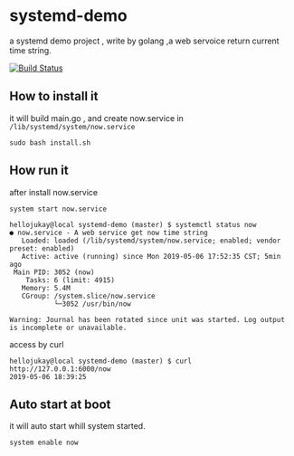 # systemd-demo
a systemd demo project , write by golang ,a web servoice return current time string.

[![Build Status](https://travis-ci.org/hellojukay/systemd-demo.svg?branch=master)](https://travis-ci.org/hellojukay/systemd-demo)


## How to install it
it will build main.go , and create now.service in `/lib/systemd/system/now.service`
```shell
sudo bash install.sh
```

## How run it
after install now.service
```shell
system start now.service
```
```shell
hellojukay@local systemd-demo (master) $ systemctl status now
● now.service - A web service get now time string
   Loaded: loaded (/lib/systemd/system/now.service; enabled; vendor preset: enabled)
   Active: active (running) since Mon 2019-05-06 17:52:35 CST; 5min ago
 Main PID: 3052 (now)
    Tasks: 6 (limit: 4915)
   Memory: 5.4M
   CGroup: /system.slice/now.service
           └─3052 /usr/bin/now

Warning: Journal has been rotated since unit was started. Log output is incomplete or unavailable.
```
access by curl 
```shell
hellojukay@local systemd-demo (master) $ curl http://127.0.0.1:6000/now
2019-05-06 18:39:25
```
## Auto start at boot
it will auto start whill system started.
```shell
system enable now
```
